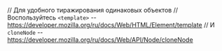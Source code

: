 // Для удобного тиражирования одинаковых объектов
// Воспользуйтесь `<template>` -- https://developer.mozilla.org/ru/docs/Web/HTML/Element/template
// И `cloneNode` -- https://developer.mozilla.org/ru/docs/Web/API/Node/cloneNode
